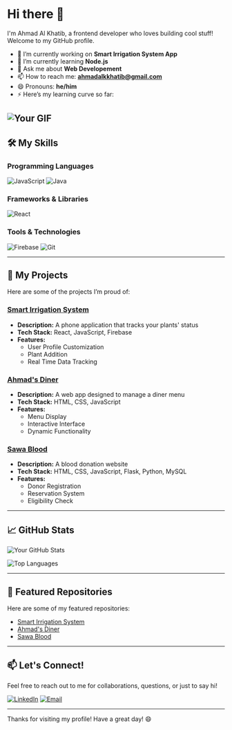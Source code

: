 # Hi there 👋

I'm Ahmad Al Khatib, a frontend developer who loves building cool stuff! Welcome to my GitHub profile.

- 🔭 I’m currently working on **Smart Irrigation System App**
- 🌱 I’m currently learning **Node.js**
- 💬 Ask me about **Web Developement**
- 📫 How to reach me: **ahmadalkkhatib@gmail.com**
- 😄 Pronouns: **he/him**
- ⚡ Here’s my learning curve so far:
  
![Your GIF](https://media4.giphy.com/media/v1.Y2lkPTc5MGI3NjExY3NsbHhzdDRsM2F3NjU2aGJhMzJjcXZnNTVjN3JpeXg5ZHRiOXp2ayZlcD12MV9pbnRlcm5hbF9naWZfYnlfaWQmY3Q9Zw/YFkpsHWCsNUUo/giphy.gif)
---

## 🛠️ My Skills

### Programming Languages
![JavaScript](https://img.shields.io/badge/JavaScript-F7DF1E?style=for-the-badge&logo=javascript&logoColor=black)
![Java](https://img.shields.io/badge/Java-ED8B00?style=for-the-badge&logo=openjdk&logoColor=white)

### Frameworks & Libraries
![React](https://img.shields.io/badge/React-20232A?style=for-the-badge&logo=react&logoColor=61DAFB)

### Tools & Technologies
![Firebase](https://img.shields.io/badge/Firebase-FFCA28?style=for-the-badge&logo=firebase&logoColor=white)
![Git](https://img.shields.io/badge/Git-F05032?style=for-the-badge&logo=git&logoColor=white)

---

## 🚀 My Projects

Here are some of the projects I’m proud of:

### [Smart Irrigation System](https://github.com/ahmadkhatib02/smart-irrigation-system)
- **Description:** A phone application that tracks your plants' status
- **Tech Stack:** React, JavaScript, Firebase
- **Features:**
  - User Profile Customization
  - Plant Addition
  - Real Time Data Tracking

### [Ahmad's Diner](https://github.com/ahmadkhatib02/ahmad-diner)
- **Description:** A web app designed to manage a diner menu
- **Tech Stack:** HTML, CSS, JavaScript
- **Features:**
  - Menu Display
  - Interactive Interface
  - Dynamic Functionality

### [Sawa Blood](https://github.com/ahmadkhatib02/sawa-blood)
- **Description:** A blood donation website
- **Tech Stack:** HTML, CSS, JavaScript, Flask, Python, MySQL
- **Features:**
  - Donor Registration
  - Reservation System
  - Eligibility Check

---

## 📈 GitHub Stats

![Your GitHub Stats](https://github-readme-stats.vercel.app/api?username=ahmadkhatib02&show_icons=true&theme=radical)

![Top Languages](https://github-readme-stats.vercel.app/api/top-langs/?username=ahmadkhatib02&layout=compact&theme=radical)

---

## 🌟 Featured Repositories

Here are some of my featured repositories:

- [Smart Irrigation System](https://github.com/ahmadkhatib02/smart-irrigation-system)
- [Ahmad's Diner](https://github.com/ahmadkhatib02/ahmad-diner)
- [Sawa Blood](https://github.com/ahmadkhatib02/sawa-blood)

---

## 📫 Let's Connect!

Feel free to reach out to me for collaborations, questions, or just to say hi!

[![LinkedIn](https://img.shields.io/badge/LinkedIn-0077B5?style=for-the-badge&logo=linkedin&logoColor=white)](https://www.linkedin.com/in/ahmadalkhatib01/)
[![Email](https://img.shields.io/badge/Email-D14836?style=for-the-badge&logo=gmail&logoColor=white)](mailto:ahmadalkkhatib@gmail.com)

---



Thanks for visiting my profile! Have a great day! 😄
